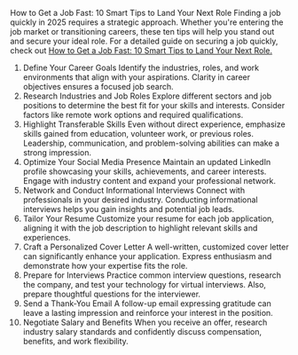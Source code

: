 
How to Get a Job Fast: 10 Smart Tips to Land Your Next Role
Finding a job quickly in 2025 requires a strategic approach. Whether you're entering the job market or transitioning careers, these ten tips will help you stand out and secure your ideal role.
For a detailed guide on securing a job quickly, check out <a href="https://nediaz.com/blog/how-to-get-a-job-fast-10-smart-tips">How to Get a Job Fast: 10 Smart Tips to Land Your Next Role.</a>
1. Define Your Career Goals
Identify the industries, roles, and work environments that align with your aspirations. Clarity in career objectives ensures a focused job search.
2. Research Industries and Job Roles
Explore different sectors and job positions to determine the best fit for your skills and interests. Consider factors like remote work options and required qualifications.
3. Highlight Transferable Skills
Even without direct experience, emphasize skills gained from education, volunteer work, or previous roles. Leadership, communication, and problem-solving abilities can make a strong impression.
4. Optimize Your Social Media Presence
Maintain an updated LinkedIn profile showcasing your skills, achievements, and career interests. Engage with industry content and expand your professional network.
5. Network and Conduct Informational Interviews
Connect with professionals in your desired industry. Conducting informational interviews helps you gain insights and potential job leads.
6. Tailor Your Resume
Customize your resume for each job application, aligning it with the job description to highlight relevant skills and experiences.
7. Craft a Personalized Cover Letter
A well-written, customized cover letter can significantly enhance your application. Express enthusiasm and demonstrate how your expertise fits the role.
8. Prepare for Interviews
Practice common interview questions, research the company, and test your technology for virtual interviews. Also, prepare thoughtful questions for the interviewer.
9. Send a Thank-You Email
A follow-up email expressing gratitude can leave a lasting impression and reinforce your interest in the position.
10. Negotiate Salary and Benefits
When you receive an offer, research industry salary standards and confidently discuss compensation, benefits, and work flexibility.
